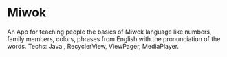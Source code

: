 # Miwok
An App for teaching people the basics of Miwok language like numbers, family members, colors, phrases from English with the pronunciation of the words.
Techs: Java , RecyclerView, ViewPager, MediaPlayer.
